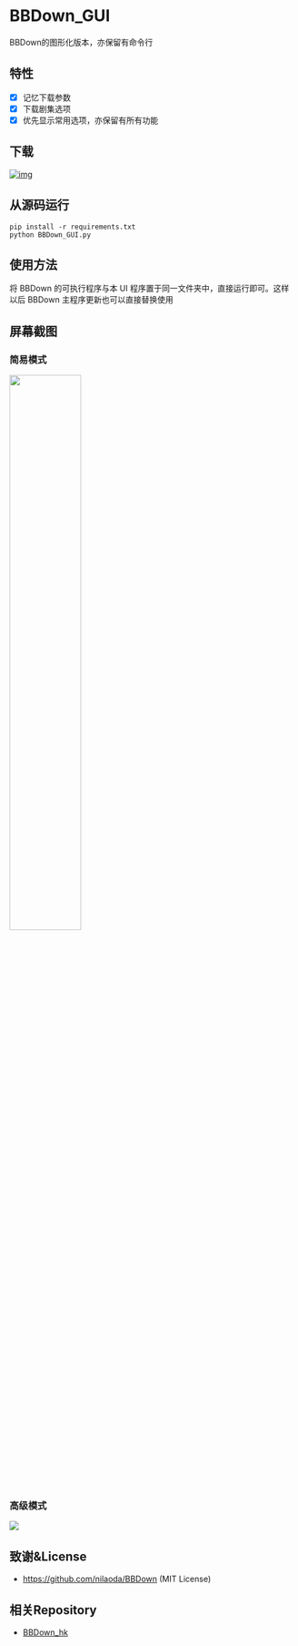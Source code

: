 # BBDown_GUI
BBDown的图形化版本，亦保留有命令行

## 特性

- [x] 记忆下载参数
- [x] 下载剧集选项
- [x] 优先显示常用选项，亦保留有所有功能

## 下载
[![img](https://img.shields.io/github/release/1299172402/BBDown_GUI?label=版本)](https://github.com/1299172402/BBDown_GUI/releases)

## 从源码运行
```
pip install -r requirements.txt
python BBDown_GUI.py
```

## 使用方法

将 BBDown 的可执行程序与本 UI 程序置于同一文件夹中，直接运行即可。这样以后 BBDown 主程序更新也可以直接替换使用


## 屏幕截图

### 简易模式

<img src="https://user-images.githubusercontent.com/29673994/152669991-48cc3bc6-0768-4be9-9ae9-c2c77f3b2b59.png" height="50%" width="50%" >

### 高级模式

<img src="https://user-images.githubusercontent.com/29673994/152321101-e780b900-edda-43d2-9601-caf7e695839d.png">


## 致谢&License

 - https://github.com/nilaoda/BBDown (MIT License)

<!--

## 一点感想

 - [GUI开坑](https://github.com/1299172402/BBDown_GUI/blob/main/gui_start.md)

-->

## 相关Repository

 - [BBDown_hk](https://github.com/1299172402/BBDown_hk)

